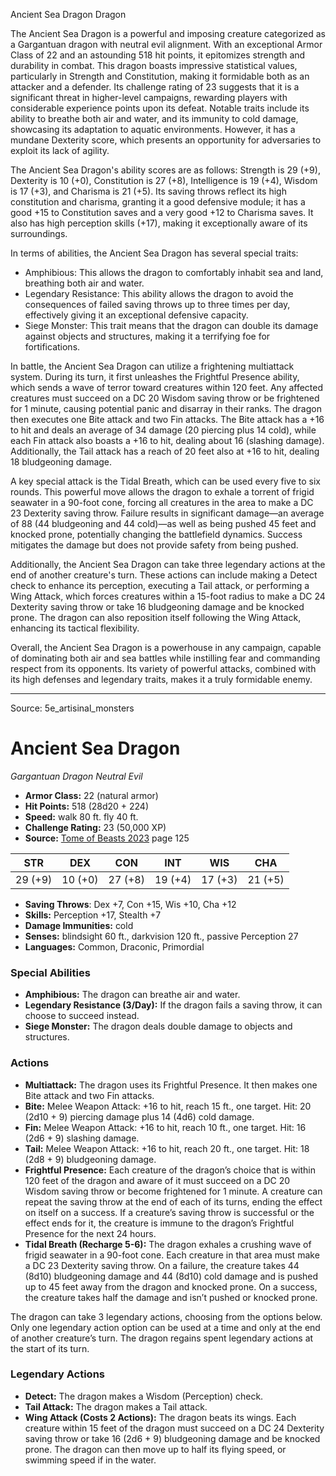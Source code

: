 <MonsterName/>Ancient Sea Dragon</MonsterName>
<CreatureType/>Dragon</CreatureType>

<summary>The Ancient Sea Dragon is a powerful and imposing creature categorized as a Gargantuan dragon with neutral evil alignment. With an exceptional Armor Class of 22 and an astounding 518 hit points, it epitomizes strength and durability in combat. This dragon boasts impressive statistical values, particularly in Strength and Constitution, making it formidable both as an attacker and a defender. Its challenge rating of 23 suggests that it is a significant threat in higher-level campaigns, rewarding players with considerable experience points upon its defeat. Notable traits include its ability to breathe both air and water, and its immunity to cold damage, showcasing its adaptation to aquatic environments. However, it has a mundane Dexterity score, which presents an opportunity for adversaries to exploit its lack of agility.</summary>

<detail>

The Ancient Sea Dragon's ability scores are as follows: Strength is 29 (+9), Dexterity is 10 (+0), Constitution is 27 (+8), Intelligence is 19 (+4), Wisdom is 17 (+3), and Charisma is 21 (+5). Its saving throws reflect its high constitution and charisma, granting it a good defensive module; it has a good +15 to Constitution saves and a very good +12 to Charisma saves. It also has high perception skills (+17), making it exceptionally aware of its surroundings. 

In terms of abilities, the Ancient Sea Dragon has several special traits:
- Amphibious: This allows the dragon to comfortably inhabit sea and land, breathing both air and water.
- Legendary Resistance: This ability allows the dragon to avoid the consequences of failed saving throws up to three times per day, effectively giving it an exceptional defensive capacity.
- Siege Monster: This trait means that the dragon can double its damage against objects and structures, making it a terrifying foe for fortifications.

In battle, the Ancient Sea Dragon can utilize a frightening multiattack system. During its turn, it first unleashes the Frightful Presence ability, which sends a wave of terror toward creatures within 120 feet. Any affected creatures must succeed on a DC 20 Wisdom saving throw or be frightened for 1 minute, causing potential panic and disarray in their ranks. The dragon then executes one Bite attack and two Fin attacks. The Bite attack has a +16 to hit and deals an average of 34 damage (20 piercing plus 14 cold), while each Fin attack also boasts a +16 to hit, dealing about 16 (slashing damage). Additionally, the Tail attack has a reach of 20 feet also at +16 to hit, dealing 18 bludgeoning damage.

A key special attack is the Tidal Breath, which can be used every five to six rounds. This powerful move allows the dragon to exhale a torrent of frigid seawater in a 90-foot cone, forcing all creatures in the area to make a DC 23 Dexterity saving throw. Failure results in significant damage—an average of 88 (44 bludgeoning and 44 cold)—as well as being pushed 45 feet and knocked prone, potentially changing the battlefield dynamics. Success mitigates the damage but does not provide safety from being pushed.

Additionally, the Ancient Sea Dragon can take three legendary actions at the end of another creature's turn. These actions can include making a Detect check to enhance its perception, executing a Tail attack, or performing a Wing Attack, which forces creatures within a 15-foot radius to make a DC 24 Dexterity saving throw or take 16 bludgeoning damage and be knocked prone. The dragon can also reposition itself following the Wing Attack, enhancing its tactical flexibility.

Overall, the Ancient Sea Dragon is a powerhouse in any campaign, capable of dominating both air and sea battles while instilling fear and commanding respect from its opponents. Its variety of powerful attacks, combined with its high defenses and legendary traits, makes it a truly formidable enemy.</detail>



---

Source: 5e_artisinal_monsters

# Ancient Sea Dragon

*Gargantuan* *Dragon* *Neutral Evil*

- **Armor Class:** 22 (natural armor)
- **Hit Points:** 518 (28d20 + 224)
- **Speed:** walk 80 ft. fly 40 ft.
- **Challenge Rating:** 23 (50,000 XP)
- **Source:** [Tome of Beasts 2023](https://koboldpress.com/kpstore/product/tome-of-beasts-1-2023-edition/) page 125

| STR | DEX | CON | INT | WIS | CHA |
| --- | --- | --- | --- | --- | --- |
| 29 (+9) | 10 (+0) | 27 (+8) | 19 (+4) | 17 (+3) | 21 (+5) |

- **Saving Throws**: Dex +7, Con +15, Wis +10, Cha +12
- **Skills:** Perception +17, Stealth +7
- **Damage Immunities:** cold
- **Senses:** blindsight 60 ft., darkvision 120 ft., passive Perception 27
- **Languages:** Common, Draconic, Primordial

### Special Abilities

- **Amphibious:** The dragon can breathe air and water.
- **Legendary Resistance (3/Day):** If the dragon fails a saving throw, it can choose to succeed instead.
- **Siege Monster:** The dragon deals double damage to objects and structures.

### Actions

- **Multiattack:** The dragon uses its Frightful Presence. It then makes one Bite attack and two Fin attacks.
- **Bite:** Melee Weapon Attack: +16 to hit, reach 15 ft., one target. Hit: 20 (2d10 + 9) piercing damage plus 14 (4d6) cold damage.
- **Fin:** Melee Weapon Attack: +16 to hit, reach 10 ft., one target. Hit: 16 (2d6 + 9) slashing damage.
- **Tail:** Melee Weapon Attack: +16 to hit, reach 20 ft., one target. Hit: 18 (2d8 + 9) bludgeoning damage.
- **Frightful Presence:** Each creature of the dragon’s choice that is within 120 feet of the dragon and aware of it must succeed on a DC 20 Wisdom saving throw or become frightened for 1 minute. A creature can repeat the saving throw at the end of each of its turns, ending the effect on itself on a success. If a creature’s saving throw is successful or the effect ends for it, the creature is immune to the dragon’s Frightful Presence for the next 24 hours.
- **Tidal Breath (Recharge 5-6):** The dragon exhales a crushing wave of frigid seawater in a 90-foot cone. Each creature in that area must make a DC 23 Dexterity saving throw. On a failure, the creature takes 44 (8d10) bludgeoning damage and 44 (8d10) cold damage and is pushed up to 45 feet away from the dragon and knocked prone. On a success, the creature takes half the damage and isn’t pushed or knocked prone.

The dragon can take 3 legendary actions, choosing from the options below. Only one legendary action option can be used at a time and only at the end of another creature’s turn. The dragon regains spent legendary actions at the start of its turn.

### Legendary Actions

- **Detect:** The dragon makes a Wisdom (Perception) check.
- **Tail Attack:** The dragon makes a Tail attack.
- **Wing Attack (Costs 2 Actions):** The dragon beats its wings. Each creature within 15 feet of the dragon must succeed on a DC 24 Dexterity saving throw or take 16 (2d6 + 9) bludgeoning damage and be knocked prone. The dragon can then move up to half its flying speed, or swimming speed if in the water.


